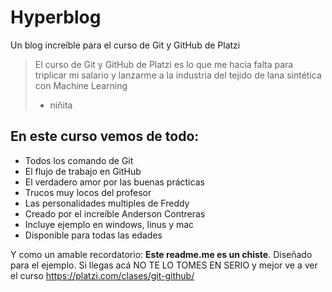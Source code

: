 # Hyperblog
Un blog increíble para el curso de Git y GitHub de Platzi
> El curso de Git y GitHub de Platzi es lo que me hacia falta para triplicar mi salario y lanzarme a la industria del tejido de lana sintética con Machine Learning
>* niñita

## En este curso vemos de todo:
* Todos los comando de Git
* El flujo de trabajo en GitHub
* El verdadero amor por las buenas prácticas
* Trucos muy locos del profesor
* Las personalidades multiples de Freddy
* Creado por el increíble Anderson Contreras
* Incluye ejemplo en windows, linus y mac
* Disponible para todas las edades

Y como un amable recordatorio: **Este readme.me es un chiste**. Diseñado para el ejemplo. Si llegas acá NO TE LO TOMES EN SERIO y mejor ve a ver el curso https://platzi.com/clases/git-github/